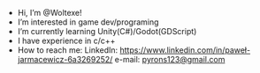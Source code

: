 -  Hi, I’m @Woltexe!
-  I’m interested in game dev/programing  
-  I’m currently learning Unity(C#)/Godot(GDScript)
-  I have experience in c/c++ 
- How to reach me:
   LinkedIn: https://www.linkedin.com/in/paweł-jarmacewicz-6a3269252/
   e-mail: pyrons123@gmail.com

<!---
Woltexe/Woltexe is a ✨ special ✨ repository because its `README.md` (this file) appears on your GitHub profile.
You can click the Preview link to take a look at your changes.
--->
